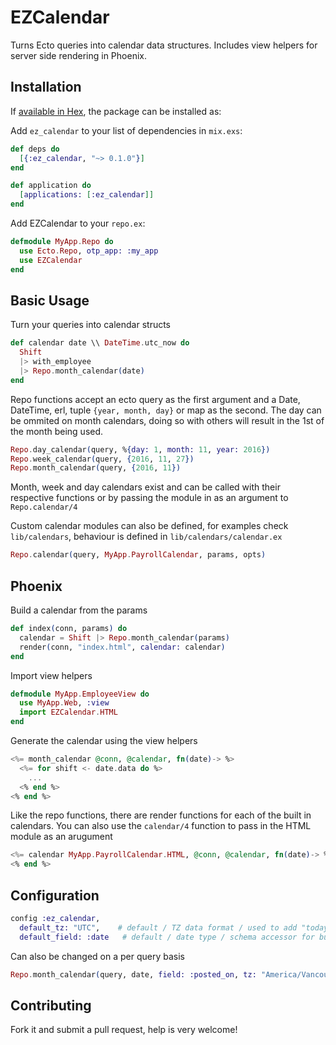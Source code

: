 # EZCalendar

Turns Ecto queries into calendar data structures. Includes view helpers for server side rendering in Phoenix. 

## Installation

If [available in Hex](https://hex.pm/docs/publish), the package can be installed as:

Add `ez_calendar` to your list of dependencies in `mix.exs`:
```elixir
def deps do
  [{:ez_calendar, "~> 0.1.0"}]
end

def application do
  [applications: [:ez_calendar]]
end
```

Add EZCalendar to your `repo.ex`:
```elixir
defmodule MyApp.Repo do
  use Ecto.Repo, otp_app: :my_app
  use EZCalendar
end
```

## Basic Usage
Turn your queries into calendar structs 
```elixir
def calendar date \\ DateTime.utc_now do
  Shift
  |> with_employee
  |> Repo.month_calendar(date)
end
```
Repo functions accept an ecto query as the first argument and a Date, DateTime, erl, tuple `{year, month, day}` or map as the second. The day can be ommited on month calendars, doing so with others will result in the 1st of the month being used.
```elixir
Repo.day_calendar(query, %{day: 1, month: 11, year: 2016})
Repo.week_calendar(query, {2016, 11, 27})
Repo.month_calendar(query, {2016, 11})
```

Month, week and day calendars exist and can be called with their respective functions or by passing the module in as an argument to `Repo.calendar/4`

Custom calendar modules can also be defined, for examples check `lib/calendars`, behaviour is defined in `lib/calendars/calendar.ex`
```elixir
Repo.calendar(query, MyApp.PayrollCalendar, params, opts)
```

## Phoenix

Build a calendar from the params
```elixir
def index(conn, params) do
  calendar = Shift |> Repo.month_calendar(params)
  render(conn, "index.html", calendar: calendar)
end
```

Import view helpers
```elixir
defmodule MyApp.EmployeeView do
  use MyApp.Web, :view
  import EZCalendar.HTML
end
```

Generate the calendar using the view helpers
```elixir
<%= month_calendar @conn, @calendar, fn(date)-> %>
  <%= for shift <- date.data do %>
    ...
  <% end %>
<% end %>
```
Like the repo functions, there are render functions for each of the built in calendars. You can also use the `calendar/4` function to pass in the HTML module as an arugument
```elixir
<%= calendar MyApp.PayrollCalendar.HTML, @conn, @calendar, fn(date)-> %>
<% end %>
```

## Configuration
```elixir
config :ez_calendar, 
  default_tz: "UTC",    # default / TZ data format / used to add "today" flag
  default_field: :date   # default / date type / schema accessor for building calendar structs
```
Can also be changed on a per query basis
```elixir
Repo.month_calendar(query, date, field: :posted_on, tz: "America/Vancouver")
```

## Contributing
Fork it and submit a pull request, help is very welcome!